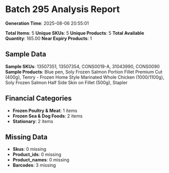 # Batch 295 Analysis Report

**Generation Time**: 2025-08-06 20:55:01

**Total Items**: 5
**Unique SKUs**: 5
**Unique Products**: 5
**Total Available Quantity**: 165.00
**Near Expiry Products**: 1

## Sample Data
**Sample SKUs**: 13507351, 13507354, CONS0019-A, 31043990, CONS0090
**Sample Products**: Blue pen, Soly Frozen Salmon Portion Fillet Premium Cut (400g), Temry - Frozen Home Style Marinated Whole Chicken (1000/1100g), Soly Frozen Salmon Half Side Skin on Fillet (500g), Stapler

## Financial Categories
- **Frozen Poultry & Meat**: 1 items
- **Frozen Sea & Dog Foods**: 2 items
- **Stationary**: 2 items

## Missing Data
- **Skus**: 0 missing
- **Product_ids**: 0 missing
- **Product_names**: 0 missing
- **Barcodes**: 3 missing
